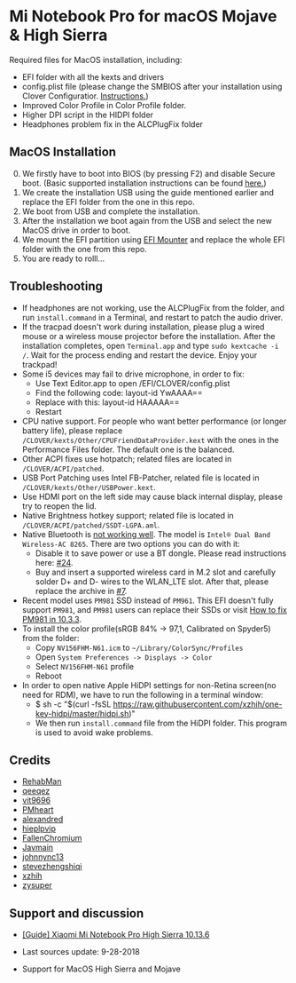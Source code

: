 # Mi Notebook Pro for macOS Mojave & High Sierra

Required files for MacOS installation, including:

- EFI folder with all the kexts and drivers
- config.plist file (please change the SMBIOS after your installation using Clover Configuratior. [Instructions.](https://www.tonymacx86.com/threads/guide-how-to-configure-your-systems-smbios-correctly.198155/))
- Improved Color Profile in Color Profile folder.
- Higher DPI script in the HIDPI folder
- Headphones problem fix in the ALCPlugFix folder

## MacOS Installation

0. We firstly have to boot into BIOS (by pressing F2) and disable Secure boot. (Basic supported installation instructions can be found [here.](https://www.tonymacx86.com/threads/unibeast-install-macos-mojave-on-any-supported-intel-based-pc.259381/))
1. We create the installation USB using the guide mentioned earlier and replace the EFI folder from the one in this repo.
2. We boot from  USB and complete the installation.
3. After the installation we boot again from the USB and select the new MacOS drive in order to boot.
4. We mount the EFI partition using [EFI Mounter](https://www.tonymacx86.com/resources/efi-mounter-v3.280/) and replace the whole EFI folder with the one from this repo.
5. You are ready to rolll...

## Troubleshooting 

- If headphones are not working, use the ALCPlugFix from the folder, and run `install.command` in a Terminal, and restart to patch the audio driver.
- If the tracpad doesn't work during installation, please plug a wired mouse or a wireless mouse projector before the installation. After the installation completes, open `Terminal.app` and type `sudo kextcache -i /`. Wait for the process ending and restart the device. Enjoy your trackpad!
- Some i5 devices may fail to drive microphone, in order to fix:
    - Use Text Editor.app to open /EFI/CLOVER/config.plist
    - Find the following code: <key>layout-id</key> <data>YwAAAA==</data>
    - Replace with this: <key>layout-id</key> <data>HAAAAA==</data>
    - Restart
- CPU native support. For people who want better performance (or longer battery life), please replace `/CLOVER/kexts/Other/CPUFriendDataProvider.kext` with the ones in the Performance Files folder. The default one is the balanced.
- Other ACPI fixes use hotpatch; related files are located in `/CLOVER/ACPI/patched`.
-  USB Port Patching uses Intel FB-Patcher, related file is located in `/CLOVER/kexts/Other/USBPower.kext`.
- Use HDMI port on the left side may cause black internal display, please try to reopen the lid.
- Native Brightness hotkey support; related file is located in `/CLOVER/ACPI/patched/SSDT-LGPA.aml`.
- Native Bluetooth is [not working well](https://github.com/daliansky/XiaoMi-Pro/issues/50). The model is `Intel® Dual Band Wireless-AC 8265`. There are two options you can do with it:
    - Disable it to save power or use a BT dongle. Please read instructions here: [#24](https://github.com/daliansky/XiaoMi-Pro/issues/24).
    - Buy and insert a supported wireless card in M.2 slot and carefully solder D+ and D- wires to the WLAN_LTE slot. After that, please replace the archive in [#7](https://github.com/stevezhengshiqi/XiaoMi-Pro/issues/7).
- Recent model uses `PM981` SSD instead of `PM961`. This EFI doesn't fully support `PM981`, and `PM981` users can replace their SSDs or visit [How to fix PM981 in 10.3.3]( https://www.tonymacx86.com/threads/how-to-fix-pm981-in-10-13-3-17d47.245063/).
- To install the color profile(sRGB 84% -> 97,1, Calibrated on Spyder5) from the folder:
    - Copy `NV156FHM-N61.icm` to `~/Library/ColorSync/Profiles`
    - Open `System Preferences -> Displays -> Color`
    - Select `NV156FHM-N61` profile
    - Reboot
- In order to open native Apple HiDPI settings for non-Retina screen(no need for RDM), we have to run the following in a terminal window:
    - $ sh -c "$(curl -fsSL https://raw.githubusercontent.com/xzhih/one-key-hidpi/master/hidpi.sh)"
    - We then run `install.command` file from the HiDPI folder. This program is used to avoid wake problems.

## Credits

- [RehabMan](https://github.com/RehabMan)
- [qeeqez](https://github.com/qeeqez)
- [vit9696](https://github.com/vit9696)
- [PMheart](https://github.com/PMheart)
- [alexandred](https://github.com/alexandred)
- [hieplpvip](https://github.com/hieplpvip)
- [FallenChromium](https://github.com/FallenChromium)
- [Javmain](https://github.com/javmain)
- [johnnync13](https://github.com/johnnync13)
- [stevezhengshiqi](https://github.com/stevezhengshiqi)
- [xzhih](https://github.com/xzhih)
- [zysuper](https://github.com/zysuper)

## Support and discussion

- [[Guide] Xiaomi Mi Notebook Pro High Sierra 10.13.6](https://www.tonymacx86.com/threads/guide-xiaomi-mi-notebook-pro-high-sierra-10-13-6.242724)

- Last sources update: 9-28-2018
- Support for MacOS High Sierra and Mojave
